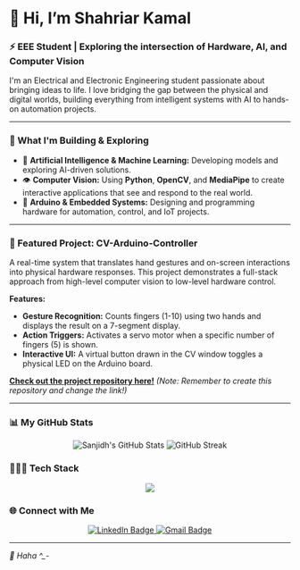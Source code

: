 # 👋 Hi, I’m  Shahriar Kamal

### ⚡ EEE Student | Exploring the intersection of Hardware, AI, and Computer Vision

I'm an Electrical and Electronic Engineering student passionate about bringing ideas to life. I love bridging the gap between the physical and digital worlds, building everything from intelligent systems with AI to hands-on automation projects.

---

### 🔧 What I'm Building & Exploring

- 🤖 **Artificial Intelligence & Machine Learning:** Developing models and exploring AI-driven solutions.
- 👁️ **Computer Vision:** Using **Python**, **OpenCV**, and **MediaPipe** to create interactive applications that see and respond to the real world.
- 🔌 **Arduino & Embedded Systems:** Designing and programming hardware for automation, control, and IoT projects.

---

### 🌟 Featured Project: CV-Arduino-Controller

A real-time system that translates hand gestures and on-screen interactions into physical hardware responses. This project demonstrates a full-stack approach from high-level computer vision to low-level hardware control.

**Features:**
- **Gesture Recognition:** Counts fingers (1-10) using two hands and displays the result on a 7-segment display.
- **Action Triggers:** Activates a servo motor when a specific number of fingers (5) is shown.
- **Interactive UI:** A virtual button drawn in the CV window toggles a physical LED on the Arduino board.

**[Check out the project repository here!](https://github.com/shahriar2203041/Python-MediaPipe-Arduino-Interface)** 
*(Note: Remember to create this repository and change the link!)*

---

### 📊 My GitHub Stats

<p align="center">
  <img src="https://github-readme-stats.vercel.app/api?username=Sanjidh090&show_icons=true&theme=dracula" alt="Sanjidh's GitHub Stats"/>
  <img src="https://github-readme-streak-stats.herokuapp.com/?user=Sanjidh090&theme=dracula" alt="GitHub Streak"/>
</p>

### 👨🏻‍💻 Tech Stack

<p align="center">
  <a href="https://skillicons.dev">
    <img src="https://skillicons.dev/icons?i=python,c,cpp,arduino,opencv,mysql,git,github,vscode&perline=5" />
  </a>
</p>

### 🌐 Connect with Me

<p align="center">
  <!-- Add your real links here! -->
  <a href="https://www.linkedin.com/in/shahriar-kamal-62b90b344/">
    <img src="https://img.shields.io/badge/LinkedIn-0077B5?style=for-the-badge&logo=linkedin&logoColor=white" alt="LinkedIn Badge"/>
  </a>
  <a href="mailto:shahriar2203041@gmail.com">
    <img src="https://img.shields.io/badge/Gmail-D14836?style=for-the-badge&logo=gmail&logoColor=white" alt="Gmail Badge"/>
  </a>
</p>

---

*🌟  Haha ^_-*
